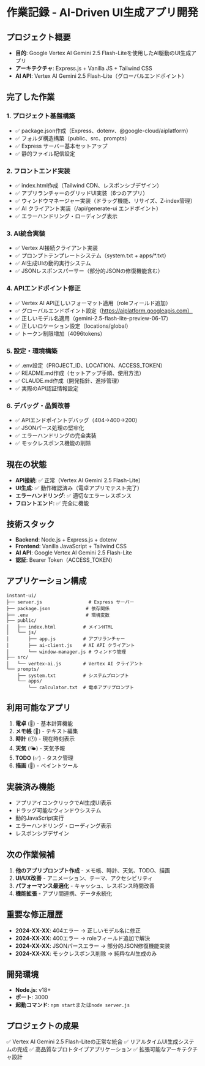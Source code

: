 # 作業記録 - AI-Driven UI生成アプリ開発

## プロジェクト概要
- **目的**: Google Vertex AI Gemini 2.5 Flash-Liteを使用したAI駆動のUI生成アプリ
- **アーキテクチャ**: Express.js + Vanilla JS + Tailwind CSS
- **AI API**: Vertex AI Gemini 2.5 Flash-Lite（グローバルエンドポイント）

## 完了した作業

### 1. プロジェクト基盤構築
- ✅ package.json作成（Express、dotenv、@google-cloud/aiplatform）
- ✅ フォルダ構造構築（public、src、prompts）
- ✅ Express サーバー基本セットアップ
- ✅ 静的ファイル配信設定

### 2. フロントエンド実装
- ✅ index.html作成（Tailwind CDN、レスポンシブデザイン）
- ✅ アプリランチャーのグリッドUI実装（6つのアプリ）
- ✅ ウィンドウマネージャー実装（ドラッグ機能、リサイズ、Z-index管理）
- ✅ AI クライアント実装（/api/generate-ui エンドポイント）
- ✅ エラーハンドリング・ローディング表示

### 3. AI統合実装
- ✅ Vertex AI接続クライアント実装
- ✅ プロンプトテンプレートシステム（system.txt + apps/*.txt）
- ✅ AI生成UIの動的実行システム
- ✅ JSONレスポンスパーサー（部分的JSONの修復機能含む）

### 4. APIエンドポイント修正
- ✅ Vertex AI API正しいフォーマット適用（roleフィールド追加）
- ✅ グローバルエンドポイント設定（https://aiplatform.googleapis.com）
- ✅ 正しいモデル名適用（gemini-2.5-flash-lite-preview-06-17）
- ✅ 正しいロケーション設定（locations/global）
- ✅ トークン制限増加（4096tokens）

### 5. 設定・環境構築
- ✅ .env設定（PROJECT_ID、LOCATION、ACCESS_TOKEN）
- ✅ README.md作成（セットアップ手順、使用方法）
- ✅ CLAUDE.md作成（開発指針、進捗管理）
- ✅ 実際のAPI認証情報設定

### 6. デバッグ・品質改善
- ✅ APIエンドポイントデバッグ（404→400→200）
- ✅ JSONパース処理の堅牢化
- ✅ エラーハンドリングの完全実装
- ✅ モックレスポンス機能の削除

## 現在の状態
- **API接続**: ✅ 正常（Vertex AI Gemini 2.5 Flash-Lite）
- **UI生成**: ✅ 動作確認済み（電卓アプリでテスト完了）
- **エラーハンドリング**: ✅ 適切なエラーレスポンス
- **フロントエンド**: ✅ 完全に機能

## 技術スタック
- **Backend**: Node.js + Express.js + dotenv
- **Frontend**: Vanilla JavaScript + Tailwind CSS
- **AI API**: Google Vertex AI Gemini 2.5 Flash-Lite
- **認証**: Bearer Token（ACCESS_TOKEN）

## アプリケーション構成
```
instant-ui/
├── server.js                 # Express サーバー
├── package.json             # 依存関係
├── .env                     # 環境変数
├── public/
│   ├── index.html          # メインHTML
│   └── js/
│       ├── app.js          # アプリランチャー
│       ├── ai-client.js    # AI API クライアント
│       └── window-manager.js # ウィンドウ管理
├── src/
│   └── vertex-ai.js        # Vertex AI クライアント
└── prompts/
    ├── system.txt          # システムプロンプト
    └── apps/
        └── calculator.txt  # 電卓アプリプロンプト
```

## 利用可能なアプリ
1. **電卓** (🧮) - 基本計算機能
2. **メモ帳** (📝) - テキスト編集
3. **時計** (🕐) - 現在時刻表示
4. **天気** (🌤️) - 天気予報
5. **TODO** (✅) - タスク管理
6. **描画** (🎨) - ペイントツール

## 実装済み機能
- アプリアイコンクリックでAI生成UI表示
- ドラッグ可能なウィンドウシステム
- 動的JavaScript実行
- エラーハンドリング・ローディング表示
- レスポンシブデザイン

## 次の作業候補
1. **他のアプリプロンプト作成** - メモ帳、時計、天気、TODO、描画
2. **UI/UX改善** - アニメーション、テーマ、アクセシビリティ
3. **パフォーマンス最適化** - キャッシュ、レスポンス時間改善
4. **機能拡張** - アプリ間連携、データ永続化

## 重要な修正履歴
- **2024-XX-XX**: 404エラー → 正しいモデル名に修正
- **2024-XX-XX**: 400エラー → roleフィールド追加で解決
- **2024-XX-XX**: JSONパースエラー → 部分的JSON修復機能実装
- **2024-XX-XX**: モックレスポンス削除 → 純粋なAI生成のみ

## 開発環境
- **Node.js**: v18+
- **ポート**: 3000
- **起動コマンド**: `npm start`または`node server.js`

## プロジェクトの成果
✅ Vertex AI Gemini 2.5 Flash-Liteの正常な統合
✅ リアルタイムUI生成システムの完成
✅ 高品質なプロトタイプアプリケーション
✅ 拡張可能なアーキテクチャ設計